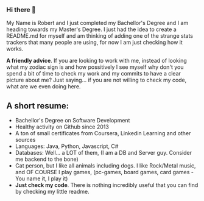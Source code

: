 ### Hi there 👋

My Name is Robert and I just completed my Bachellor's Degree and I am heading towards my Master's Degree. I just had the idea to create a README.md for myself and am thinking of adding one of the strange stats trackers that many people are using, for now I am just checking how it works.

**A friendly advice**. If you are looking to work with me, instead of looking what my zodiac sign is and how possitively I see myself why don't you spend a bit of time to check my work and my commits to have a clear picture about me? Just saying... if you are not willing to check my code, what are we even doing here.

## A short resume: ##
 - Bachellor's Degree on Software Development
 - Healthy activity on Github since 2013
 - A ton of small certificates from Coursera, Linkedin Learning and other sources
 - Languages: Java, Python, Javascript, C#
 - Databases: Well... a LOT of them, (I am a DB and Server guy. Consider me backend to the bone)
 - Cat person, but I like all animals including dogs. I like Rock/Metal music, and OF COURSE I play games, (pc-games, board games, card games - You name it, I play it)
 - **Just check my code**. There is nothing incredibly useful that you can find by checking my little readme.

